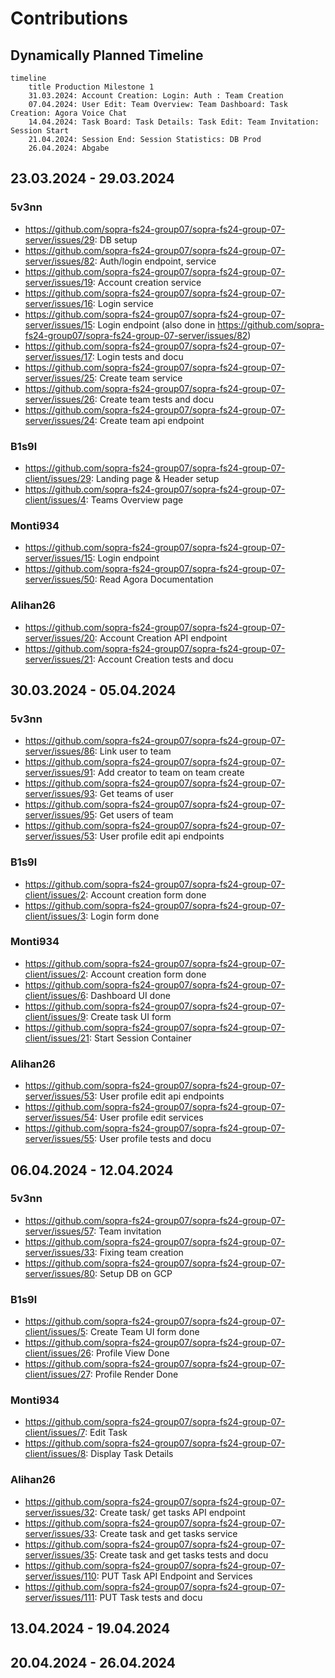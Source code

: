 # Contributions

## Dynamically Planned Timeline

```mermaid
timeline
    title Production Milestone 1
    31.03.2024: Account Creation: Login: Auth : Team Creation
    07.04.2024: User Edit: Team Overview: Team Dashboard: Task Creation: Agora Voice Chat
    14.04.2024: Task Board: Task Details: Task Edit: Team Invitation: Session Start
    21.04.2024: Session End: Session Statistics: DB Prod
    26.04.2024: Abgabe
```

## 23.03.2024 - 29.03.2024

### 5v3nn

- https://github.com/sopra-fs24-group07/sopra-fs24-group-07-server/issues/29:
  DB setup
- https://github.com/sopra-fs24-group07/sopra-fs24-group-07-server/issues/82:
  Auth/login endpoint, service
- https://github.com/sopra-fs24-group07/sopra-fs24-group-07-server/issues/19:
  Account creation service
- https://github.com/sopra-fs24-group07/sopra-fs24-group-07-server/issues/16:
  Login service
- https://github.com/sopra-fs24-group07/sopra-fs24-group-07-server/issues/15:
  Login endpoint (also done in
  https://github.com/sopra-fs24-group07/sopra-fs24-group-07-server/issues/82)
- https://github.com/sopra-fs24-group07/sopra-fs24-group-07-server/issues/17:
  Login tests and docu
- https://github.com/sopra-fs24-group07/sopra-fs24-group-07-server/issues/25:
  Create team service
- https://github.com/sopra-fs24-group07/sopra-fs24-group-07-server/issues/26:
  Create team tests and docu
- https://github.com/sopra-fs24-group07/sopra-fs24-group-07-server/issues/24:
  Create team api endpoint

### B1s9l

- https://github.com/sopra-fs24-group07/sopra-fs24-group-07-client/issues/29:
  Landing page & Header setup
- https://github.com/sopra-fs24-group07/sopra-fs24-group-07-client/issues/4:
  Teams Overview page

### Monti934

- https://github.com/sopra-fs24-group07/sopra-fs24-group-07-server/issues/15:
  Login endpoint
- https://github.com/sopra-fs24-group07/sopra-fs24-group-07-server/issues/50:
  Read Agora Documentation

### Alihan26

- https://github.com/sopra-fs24-group07/sopra-fs24-group-07-server/issues/20:
  Account Creation API endpoint
- https://github.com/sopra-fs24-group07/sopra-fs24-group-07-server/issues/21:
  Account Creation tests and docu

## 30.03.2024 - 05.04.2024

### 5v3nn

- https://github.com/sopra-fs24-group07/sopra-fs24-group-07-server/issues/86:
  Link user to team
- https://github.com/sopra-fs24-group07/sopra-fs24-group-07-server/issues/91:
  Add creator to team on team create
- https://github.com/sopra-fs24-group07/sopra-fs24-group-07-server/issues/93:
  Get teams of user
- https://github.com/sopra-fs24-group07/sopra-fs24-group-07-server/issues/95:
  Get users of team
- https://github.com/sopra-fs24-group07/sopra-fs24-group-07-server/issues/53:
  User profile edit api endpoints

### B1s9l

- https://github.com/sopra-fs24-group07/sopra-fs24-group-07-client/issues/2:
  Account creation form done
- https://github.com/sopra-fs24-group07/sopra-fs24-group-07-client/issues/3:
  Login form done

### Monti934

- https://github.com/sopra-fs24-group07/sopra-fs24-group-07-client/issues/2:
  Account creation form done
- https://github.com/sopra-fs24-group07/sopra-fs24-group-07-client/issues/6:
  Dashboard UI done
- https://github.com/sopra-fs24-group07/sopra-fs24-group-07-client/issues/9:
  Create task UI form
- https://github.com/sopra-fs24-group07/sopra-fs24-group-07-client/issues/21:
  Start Session Container

### Alihan26

- https://github.com/sopra-fs24-group07/sopra-fs24-group-07-server/issues/53:
  User profile edit api endpoints
- https://github.com/sopra-fs24-group07/sopra-fs24-group-07-server/issues/54:
  User profile edit services
- https://github.com/sopra-fs24-group07/sopra-fs24-group-07-server/issues/55:
  User profile tests and docu

## 06.04.2024 - 12.04.2024

### 5v3nn

- https://github.com/sopra-fs24-group07/sopra-fs24-group-07-server/issues/57:
  Team invitation
- https://github.com/sopra-fs24-group07/sopra-fs24-group-07-server/issues/33:
  Fixing team creation
- https://github.com/sopra-fs24-group07/sopra-fs24-group-07-server/issues/80:
  Setup DB on GCP

### B1s9l

- https://github.com/sopra-fs24-group07/sopra-fs24-group-07-client/issues/5:
  Create Team UI form done
- https://github.com/sopra-fs24-group07/sopra-fs24-group-07-client/issues/26:
  Profile View Done
- https://github.com/sopra-fs24-group07/sopra-fs24-group-07-client/issues/27:
  Profile Render Done

### Monti934

- https://github.com/sopra-fs24-group07/sopra-fs24-group-07-client/issues/7:
  Edit Task
- https://github.com/sopra-fs24-group07/sopra-fs24-group-07-client/issues/8:
  Display Task Details

### Alihan26

- https://github.com/sopra-fs24-group07/sopra-fs24-group-07-server/issues/32:
  Create task/ get tasks API endpoint
- https://github.com/sopra-fs24-group07/sopra-fs24-group-07-server/issues/33:
  Create task and get tasks service
- https://github.com/sopra-fs24-group07/sopra-fs24-group-07-server/issues/35:
  Create task and get tasks tests and docu
- https://github.com/sopra-fs24-group07/sopra-fs24-group-07-server/issues/110:
  PUT Task API Endpoint and Services
- https://github.com/sopra-fs24-group07/sopra-fs24-group-07-server/issues/111:
  PUT Task tests and docu

## 13.04.2024 - 19.04.2024

## 20.04.2024 - 26.04.2024
